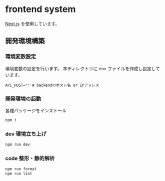 # frontend system

[Next.js](https://nextjs.org/) を使用しています。

## 開発環境構築

### 環境変数設定

環境変数の設定を行います。
本ディレクトリに.env ファイルを作成し設定しています。

```
API_HOST="" # backendのホスト名 or IPアドレス
```

### 開発環境の起動

各種パッケージをインストール

```bash
npm i
```

### dev 環境立ち上げ

```bash
npm run dev
```

### code 整形・静的解析

```bash
npm run format
npm run lint
```

